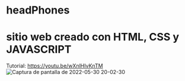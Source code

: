 # headPhones
# sitio web creado con HTML, CSS y JAVASCRIPT
Tutorial: https://youtu.be/wXnlHIvKnTM
![Captura de pantalla de 2022-05-30 20-02-30](https://user-images.githubusercontent.com/91045865/171073392-55f2334f-0862-4455-8c9f-bccab2225676.png)
